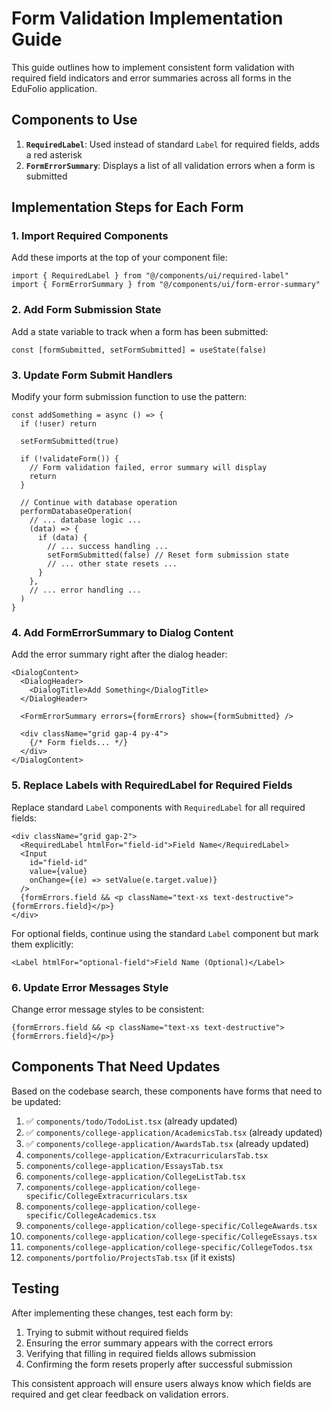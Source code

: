 # Form Validation Implementation Guide

This guide outlines how to implement consistent form validation with required field indicators and error summaries across all forms in the EduFolio application.

## Components to Use

1. **`RequiredLabel`**: Used instead of standard `Label` for required fields, adds a red asterisk
2. **`FormErrorSummary`**: Displays a list of all validation errors when a form is submitted

## Implementation Steps for Each Form

### 1. Import Required Components

Add these imports at the top of your component file:

```tsx
import { RequiredLabel } from "@/components/ui/required-label"
import { FormErrorSummary } from "@/components/ui/form-error-summary"
```

### 2. Add Form Submission State

Add a state variable to track when a form has been submitted:

```tsx
const [formSubmitted, setFormSubmitted] = useState(false)
```

### 3. Update Form Submit Handlers

Modify your form submission function to use the pattern:

```tsx
const addSomething = async () => {
  if (!user) return
  
  setFormSubmitted(true)
  
  if (!validateForm()) {
    // Form validation failed, error summary will display
    return
  }

  // Continue with database operation
  performDatabaseOperation(
    // ... database logic ...
    (data) => {
      if (data) {
        // ... success handling ...
        setFormSubmitted(false) // Reset form submission state
        // ... other state resets ...
      }
    },
    // ... error handling ...
  )
}
```

### 4. Add FormErrorSummary to Dialog Content

Add the error summary right after the dialog header:

```tsx
<DialogContent>
  <DialogHeader>
    <DialogTitle>Add Something</DialogTitle>
  </DialogHeader>
  
  <FormErrorSummary errors={formErrors} show={formSubmitted} />
  
  <div className="grid gap-4 py-4">
    {/* Form fields... */}
  </div>
</DialogContent>
```

### 5. Replace Labels with RequiredLabel for Required Fields

Replace standard `Label` components with `RequiredLabel` for all required fields:

```tsx
<div className="grid gap-2">
  <RequiredLabel htmlFor="field-id">Field Name</RequiredLabel>
  <Input
    id="field-id"
    value={value}
    onChange={(e) => setValue(e.target.value)}
  />
  {formErrors.field && <p className="text-xs text-destructive">{formErrors.field}</p>}
</div>
```

For optional fields, continue using the standard `Label` component but mark them explicitly:

```tsx
<Label htmlFor="optional-field">Field Name (Optional)</Label>
```

### 6. Update Error Messages Style

Change error message styles to be consistent:

```tsx
{formErrors.field && <p className="text-xs text-destructive">{formErrors.field}</p>}
```

## Components That Need Updates

Based on the codebase search, these components have forms that need to be updated:

1. ✅ `components/todo/TodoList.tsx` (already updated)
2. ✅ `components/college-application/AcademicsTab.tsx` (already updated)
3. ✅ `components/college-application/AwardsTab.tsx` (already updated)
4. `components/college-application/ExtracurricularsTab.tsx` 
5. `components/college-application/EssaysTab.tsx`
6. `components/college-application/CollegeListTab.tsx`
7. `components/college-application/college-specific/CollegeExtracurriculars.tsx`
8. `components/college-application/college-specific/CollegeAcademics.tsx`
9. `components/college-application/college-specific/CollegeAwards.tsx`
10. `components/college-application/college-specific/CollegeEssays.tsx`
11. `components/college-application/college-specific/CollegeTodos.tsx`
12. `components/portfolio/ProjectsTab.tsx` (if it exists)

## Testing

After implementing these changes, test each form by:

1. Trying to submit without required fields
2. Ensuring the error summary appears with the correct errors
3. Verifying that filling in required fields allows submission
4. Confirming the form resets properly after successful submission

This consistent approach will ensure users always know which fields are required and get clear feedback on validation errors. 
